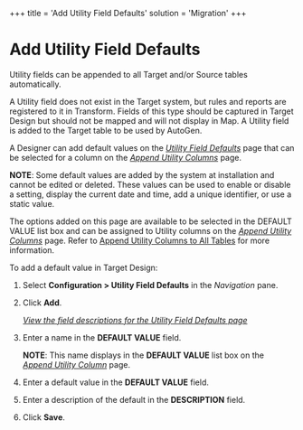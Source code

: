 +++
title = 'Add Utility Field Defaults'
solution = 'Migration'
+++

# Add Utility Field Defaults

Utility fields can be appended to all Target and/or Source tables
automatically.

A Utility field does not exist in the Target system, but rules and
reports are registered to it in Transform. Fields of this type should be
captured in Target Design but should not be mapped and will not display
in Map. A Utility field is added to the Target table to be used by
AutoGen.

A Designer can add default values on the *[Utility Field
Defaults](../Page_Desc/Utility_Field_Defaults.htm)* page that can be
selected for a column on the *[Append Utility
Columns](../Page_Desc/Append_Utility_Columns.htm)* page.

<span style="font-weight: bold;">NOTE</span>: Some default values are
added by the system at installation and cannot be edited or deleted.
These values can be used to enable or disable a setting, display the
current date and time, add a unique identifier, or use a static value.

The options added on this page are available to be selected in the
DEFAULT VALUE list box and can be assigned to Utility columns on the
<span style="font-style: italic;">[Append Utility
Columns](../Page_Desc/Append_Utility_Columns.htm)</span> page. Refer to
[Append Utility Columns to All
Tables](Append_Utility_Columns_to_all_Tables.htm) for more information.

To add a default value in Target Design:

1.  Select **Configuration \> Utility Field Defaults** in the
    *Navigation* pane.

2.  Click **Add**.
    
    *[View the field descriptions for the Utility Field Defaults
    page](../Page_Desc/Utility_Field_Defaults.htm)*

3.  Enter a name in the **DEFAULT VALUE** field.
    
    <span style="font-weight: bold;">NOTE</span>: This name displays in
    the **DEFAULT VALUE** list box on the *[Append Utility
    Column](../Page_Desc/Append_Utility_Columns.htm)* page.

4.  Enter a default value in the
    <span style="font-weight: bold;">DEFAULT VALUE</span> field.

5.  Enter a description of the default in the **DESCRIPTION** field.

6.  Click **Save**.
